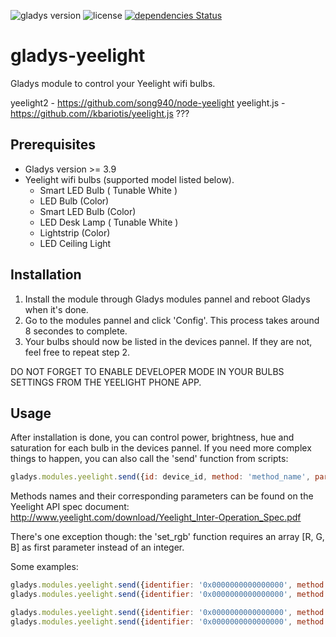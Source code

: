 ![gladys version](https://badgen.net/badge/Gladys/%3E=%203.9/purple)
![license](https://badgen.net/github/license/NicolasD-62/gladys-yeelight/test)
[![dependencies Status](https://badgen.net/david/dep/NicolasD-62/gladys-yeelight/test)](https://david-dm.org/NicolasD-62/gladys-yeelight/test)

# gladys-yeelight
Gladys module to control your Yeelight wifi bulbs.

yeelight2 - https://github.com/song940/node-yeelight
yeelight.js - https://github.com//kbariotis/yeelight.js ???

## Prerequisites

* Gladys version >= 3.9 
* Yeelight wifi bulbs (supported model listed below). 
    * Smart LED Bulb  ( Tunable White ) 
    * LED Bulb (Color) 
    * Smart LED Bulb (Color) 
    * LED Desk Lamp ( Tunable White ) 
    * Lightstrip (Color) 
    * LED Ceiling Light 

## Installation

1. Install the module through Gladys modules pannel and reboot Gladys when it's done. 
2. Go to the modules pannel and click 'Config'. This process takes around 8 secondes to complete. 
3. Your bulbs should now be listed in the devices pannel. If they are not, feel free to repeat step 2. 

DO NOT FORGET TO ENABLE DEVELOPER MODE IN YOUR BULBS SETTINGS FROM THE YEELIGHT PHONE APP. 

## Usage

After installation is done, you can control power, brightness, hue and saturation for each bulb in the devices pannel. 
If you need more complex things to happen, you can also call the 'send' function from scripts: 
```javascript
gladys.modules.yeelight.send({id: device_id, method: 'method_name', params: []});
```
Methods names and their corresponding parameters can be found on the Yeelight API spec document: 
http://www.yeelight.com/download/Yeelight_Inter-Operation_Spec.pdf 

There's one exception though: the 'set_rgb' function requires an array [R, G, B] as first parameter instead of an integer. 

Some examples: 
```javascript
gladys.modules.yeelight.send({identifier: '0x0000000000000000', method: 'toggle'});
gladys.modules.yeelight.send({identifier: '0x0000000000000000', method: 'set_rgb', params: [[32, 0, 255], 'smooth', 1000]});

gladys.modules.yeelight.send({identifier: '0x0000000000000000', method: 'set_power', params: ['on']});
gladys.modules.yeelight.send({identifier: '0x0000000000000000', method: 'set_hsv', params: ['', 47]}); // Keep the current hue and set saturation to 47
```
